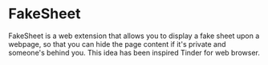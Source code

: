 # FakeSheet

FakeSheet is a web extension that allows you to display a fake sheet upon a webpage, so that you can hide the page content if it's private and someone's behind you. This idea has been inspired Tinder for web browser.